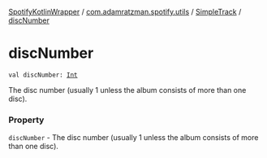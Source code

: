 [SpotifyKotlinWrapper](../../index.md) / [com.adamratzman.spotify.utils](../index.md) / [SimpleTrack](index.md) / [discNumber](./disc-number.md)

# discNumber

`val discNumber: `[`Int`](https://kotlinlang.org/api/latest/jvm/stdlib/kotlin/-int/index.html)

The disc number (usually 1 unless the album consists of more than one disc).

### Property

`discNumber` - The disc number (usually 1 unless the album consists of more than one disc).